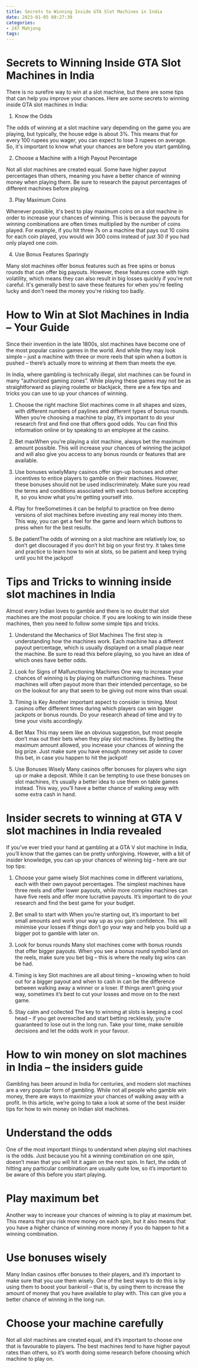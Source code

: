 ```yaml
---
title: Secrets to Winning Inside GTA Slot Machines in India 
date: 2023-01-05 08:27:39
categories:
- 247 Mahjong
tags:
---
```



#  Secrets to Winning Inside GTA Slot Machines in India 

There is no surefire way to win at a slot machine, but there are some tips that can help you improve your chances. Here are some secrets to winning inside GTA slot machines in India:

1. Know the Odds

The odds of winning at a slot machine vary depending on the game you are playing, but typically, the house edge is about 3%. This means that for every 100 rupees you wager, you can expect to lose 3 rupees on average. So, it's important to know what your chances are before you start gambling.

2. Choose a Machine with a High Payout Percentage

Not all slot machines are created equal. Some have higher payout percentages than others, meaning you have a better chance of winning money when playing them. Be sure to research the payout percentages of different machines before playing.

3. Play Maximum Coins

Whenever possible, it's best to play maximum coins on a slot machine in order to increase your chances of winning. This is because the payouts for winning combinations are often times multiplied by the number of coins played. For example, if you hit three 7s on a machine that pays out 10 coins for each coin played, you would win 300 coins instead of just 30 if you had only played one coin.

4. Use Bonus Features Sparingly

Many slot machines offer bonus features such as free spins or bonus rounds that can offer big payouts. However, these features come with high volatility, which means they can also result in big losses quickly if you're not careful. It's generally best to save these features for when you're feeling lucky and don't need the money you're risking too badly.

#  How to Win at Slot Machines in India – Your Guide 

Since their invention in the late 1800s, slot machines have become one of the most popular casino games in the world. And while they may look simple – just a machine with three or more reels that spin when a button is pushed – there’s actually more to winning at them than meets the eye.

In India, where gambling is technically illegal, slot machines can be found in many “authorized gaming zones”. While playing these games may not be as straightforward as playing roulette or blackjack, there are a few tips and tricks you can use to up your chances of winning.

1. Choose the right machine
Slot machines come in all shapes and sizes, with different numbers of paylines and different types of bonus rounds. When you’re choosing a machine to play, it’s important to do your research first and find one that offers good odds. You can find this information online or by speaking to an employee at the casino.

2. Bet maxWhen you’re playing a slot machine, always bet the maximum amount possible. This will increase your chances of winning the jackpot and will also give you access to any bonus rounds or features that are available.

3. Use bonuses wiselyMany casinos offer sign-up bonuses and other incentives to entice players to gamble on their machines. However, these bonuses should not be used indiscriminately. Make sure you read the terms and conditions associated with each bonus before accepting it, so you know what you’re getting yourself into.

4. Play for freeSometimes it can be helpful to practice on free demo versions of slot machines before investing any real money into them. This way, you can get a feel for the game and learn which buttons to press when for the best results.

5. Be patientThe odds of winning on a slot machine are relatively low, so don’t get discouraged if you don’t hit big on your first try. It takes time and practice to learn how to win at slots, so be patient and keep trying until you hit the jackpot!

#  Tips and Tricks to winning inside slot machines in India 

Almost every Indian loves to gamble and there is no doubt that slot machines are the most popular choice. If you are looking to win inside these machines, then you need to follow some simple tips and tricks.

1. Understand the Mechanics of Slot Machines 
The first step is understanding how the machines work. Each machine has a different payout percentage, which is usually displayed on a small plaque near the machine. Be sure to read this before playing, so you have an idea of which ones have better odds.

2. Look for Signs of Malfunctioning Machines 
One way to increase your chances of winning is by playing on malfunctioning machines. These machines will often payout more than their intended percentage, so be on the lookout for any that seem to be giving out more wins than usual.

3. Timing is Key 
Another important aspect to consider is timing. Most casinos offer different times during which players can win bigger jackpots or bonus rounds. Do your research ahead of time and try to time your visits accordingly.

4. Bet Max 
This may seem like an obvious suggestion, but most people don’t max out their bets when they play slot machines. By betting the maximum amount allowed, you increase your chances of winning the big prize. Just make sure you have enough money set aside to cover this bet, in case you happen to hit the jackpot!

5. Use Bonuses Wisely 
Many casinos offer bonuses for players who sign up or make a deposit. While it can be tempting to use these bonuses on slot machines, it’s usually a better idea to use them on table games instead. This way, you’ll have a better chance of walking away with some extra cash in hand.

#  Insider secrets to winning at GTA V slot machines in India revealed 

If you’ve ever tried your hand at gambling at a GTA V slot machine in India, you’ll know that the games can be pretty unforgiving. However, with a bit of insider knowledge, you can up your chances of winning big – here are our top tips:

1. Choose your game wisely
Slot machines come in different variations, each with their own payout percentages. The simplest machines have three reels and offer lower payouts, while more complex machines can have five reels and offer more lucrative payouts. It’s important to do your research and find the best game for your budget.

2. Bet small to start with
When you’re starting out, it’s important to bet small amounts and work your way up as you gain confidence. This will minimise your losses if things don’t go your way and help you build up a bigger pot to gamble with later on.

3. Look for bonus rounds
Many slot machines come with bonus rounds that offer bigger payouts. When you see a bonus round symbol land on the reels, make sure you bet big – this is where the really big wins can be had.

4. Timing is key
Slot machines are all about timing – knowing when to hold out for a bigger payout and when to cash in can be the difference between walking away a winner or a loser. If things aren’t going your way, sometimes it’s best to cut your losses and move on to the next game.

5. Stay calm and collected
The key to winning at slots is keeping a cool head – if you get overexcited and start betting recklessly, you’re guaranteed to lose out in the long run. Take your time, make sensible decisions and let the odds work in your favour.

#  How to win money on slot machines in India – the insiders guide

Gambling has been around in India for centuries, and modern slot machines are a very popular form of gambling. While not all people who gamble win money, there are ways to maximize your chances of walking away with a profit. In this article, we’re going to take a look at some of the best insider tips for how to win money on Indian slot machines.

# Understand the odds

One of the most important things to understand when playing slot machines is the odds. Just because you hit a winning combination on one spin, doesn’t mean that you will hit it again on the next spin. In fact, the odds of hitting any particular combination are usually quite low, so it’s important to be aware of this before you start playing.

# Play maximum bet

Another way to increase your chances of winning is to play at maximum bet. This means that you risk more money on each spin, but it also means that you have a higher chance of winning more money if you do happen to hit a winning combination.

# Use bonuses wisely

Many Indian casinos offer bonuses to their players, and it’s important to make sure that you use them wisely. One of the best ways to do this is by using them to boost your bankroll – that is, by using them to increase the amount of money that you have available to play with. This can give you a better chance of winning in the long run.

# Choose your machine carefully

Not all slot machines are created equal, and it’s important to choose one that is favourable to players. The best machines tend to have higher payout rates than others, so it’s worth doing some research before choosing which machine to play on.